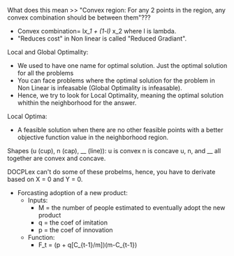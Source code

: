 What does this mean >> "Convex region: For any 2 points in the region, any convex combination should be between them"???

* Convex combination= l*x_1 + (1-l)* x_2 where l is lambda.
* "Reduces cost" in Non linear is called "Reduced Gradiant".


Local and Global Optimality:
* We used to have one name for optimal solution. Just the optimal solution for all the problems
* You can face problems where the optimal solution for the problem in Non Linear is infeasable (Global Optimality is infeasable).
* Hence, we try to look for Local Optimality, meaning the optimal solution whithin the neighborhood for the answer.

Local Optima:
* A feasible solution when there are no other feasible points with a better objective function value in the neighborhood region.

Shapes (u (cup), n (cap), __ (line)):
u is convex
n is concave
u, n, and __ all together are convex and concave.

DOCPLex can't do some of these probelms, hence, you have to derivate based on X = 0 and Y = 0.  

* Forcasting adoption of a new product:
    * Inputs:
        * M = the number of people estimated to eventually adopt the new product
        * q = the coef of imitation
        * p = the coef of innovation
    * Function:
        * F_t = (p + q[C_{t-1}/m])(m-C_{t-1})

